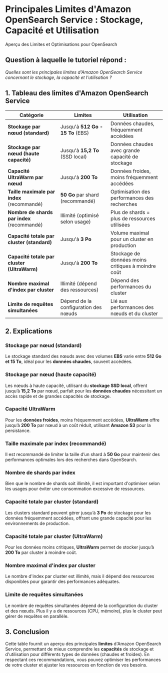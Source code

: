 # Principales Limites d'Amazon OpenSearch Service : Stockage, Capacité et Utilisation  
Aperçu des Limites et Optimisations pour OpenSearch

## Question à laquelle le tutoriel répond :

*Quelles sont les principales limites d'Amazon OpenSearch Service concernant le stockage, la capacité et l'utilisation ?*

## 1. Tableau des limites d'Amazon OpenSearch Service

| **Catégorie**                               | **Limites**                         | **Utilisation**                                            |
|---------------------------------------------|-------------------------------------|------------------------------------------------------------|
| **Stockage par nœud (standard)**            | Jusqu'à **512 Go - 15 To** (EBS)    | Données chaudes, fréquemment accédées                      |
| **Stockage par nœud (haute capacité)**      | Jusqu'à **15,2 To** (SSD local)     | Données chaudes avec grande capacité de stockage           |
| **Capacité UltraWarm par nœud**             | Jusqu'à **200 To**                  | Données froides, moins fréquemment accédées                |
| **Taille maximale par index** (recommandé)  | **50 Go** par shard (recommandé)    | Optimisation des performances des recherches               |
| **Nombre de shards par index** (recommandé) | Illimité (optimisé selon usage)     | Plus de shards = plus de ressources utilisées              |
| **Capacité totale par cluster (standard)**  | Jusqu'à **3 Po**                    | Volume maximal pour un cluster en production               |
| **Capacité totale par cluster (UltraWarm)** | Jusqu'à **200 To**                  | Stockage de données moins critiques à moindre coût         |
| **Nombre maximal d'index par cluster**      | Illimité (dépend des ressources)    | Dépend des performances du cluster                         |
| **Limite de requêtes simultanées**          | Dépend de la configuration des nœuds | Lié aux performances des nœuds et du cluster               |

## 2. Explications

### Stockage par nœud (standard)  
Le stockage standard des nœuds avec des volumes **EBS** varie entre **512 Go et 15 To**, idéal pour les **données chaudes**, souvent accédées.

### Stockage par nœud (haute capacité)  
Les nœuds à haute capacité, utilisant du **stockage SSD local**, offrent jusqu’à **15,2 To** par nœud, parfait pour les **données chaudes** nécessitant un accès rapide et de grandes capacités de stockage.

### Capacité UltraWarm  
Pour les **données froides**, moins fréquemment accédées, **UltraWarm** offre jusqu’à **200 To** par nœud à un coût réduit, utilisant **Amazon S3** pour la persistance.

### Taille maximale par index (recommandé)  
Il est recommandé de limiter la taille d’un shard à **50 Go** pour maintenir des performances optimales lors des recherches dans OpenSearch.

### Nombre de shards par index  
Bien que le nombre de shards soit illimité, il est important d'optimiser selon les usages pour éviter une consommation excessive de ressources.

### Capacité totale par cluster (standard)  
Les clusters standard peuvent gérer jusqu’à **3 Po** de stockage pour les données fréquemment accédées, offrant une grande capacité pour les environnements de production.

### Capacité totale par cluster (UltraWarm)  
Pour les données moins critiques, **UltraWarm** permet de stocker jusqu’à **200 To** par cluster à moindre coût.

### Nombre maximal d'index par cluster  
Le nombre d'index par cluster est illimité, mais il dépend des ressources disponibles pour garantir des performances adéquates.

### Limite de requêtes simultanées  
Le nombre de requêtes simultanées dépend de la configuration du cluster et des nœuds. Plus il y a de ressources (CPU, mémoire), plus le cluster peut gérer de requêtes en parallèle.

## 3. Conclusion  
Cette table fournit un aperçu des principales **limites** d'Amazon OpenSearch Service, permettant de mieux comprendre les **capacités** de stockage et d'utilisation pour différents types de données (chaudes et froides). En respectant ces recommandations, vous pouvez optimiser les performances de votre cluster et ajuster les ressources en fonction de vos besoins.

